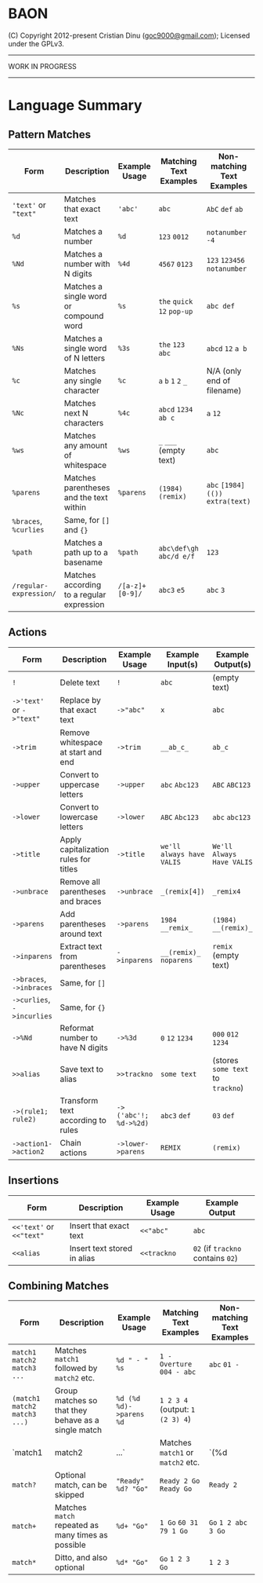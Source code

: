 BAON
====

(C) Copyright 2012-present Cristian Dinu (<goc9000@gmail.com>); Licensed under the GPLv3.


----------------

WORK IN PROGRESS

----------------


Language Summary
================


Pattern Matches
---------------

| Form                   | Description                               | Example Usage   | Matching Text Examples       | Non-matching Text Examples          |
|------------------------|-------------------------------------------|-----------------|------------------------------|-------------------------------------|
| `'text'` or `"text"`   | Matches that exact text                   | `'abc'`         | `abc`                        | `AbC` `def` `ab`                    |
| `%d`                   | Matches a number                          | `%d`            | `123` `0012`                 | `notanumber` `-4`                   |
| `%Nd`                  | Matches a number with N digits            | `%4d`           | `4567` `0123`                | `123` `123456` `notanumber`         |
| `%s`                   | Matches a single word or compound word    | `%s`            | `the` `quick` `12`  `pop-up` | `abc def`                           |
| `%Ns`                  | Matches a single word of N letters        | `%3s`           | `the` `123` `abc`            | `abcd` `12` `a b`                   |
| `%c`                   | Matches any single character              | `%c`            | `a` `b` `1` `2` `_`          | N/A (only end of filename)          |
| `%Nc`                  | Matches next N characters                 | `%4c`           | `abcd` `1234` `ab c`         | `a` `12`                            |
| `%ws`                  | Matches any amount of whitespace          | `%ws`           | `_` `___` (empty text)       | `abc`                               |
| `%parens`              | Matches parentheses and the text within   | `%parens`       | `(1984)` `(remix)`           | `abc` `[1984]` `(())` `extra(text)` |
| `%braces`, `%curlies`  | Same, for `[]` and `{}`                   |                 |                              |                                     |
| `%path`                | Matches a path up to a basename           | `%path`         | `abc\def\gh` `abc/d e/f`     | `123`                               |
| `/regular-expression/` | Matches according to a regular expression | `/[a-z]+[0-9]/` | `abc3` `e5`                  | `abc` `3`                           |


Actions
-------

| Form                       | Description                           | Example Usage         | Example Input(s)          | Example Output(s)                 |
|----------------------------|---------------------------------------|-----------------------|---------------------------|-----------------------------------|
| `!`                        | Delete text                           | `!`                   | `abc`                     | (empty text)                      |
| `->'text'` or `->"text"`   | Replace by that exact text            | `->"abc"`             | `x`                       | `abc`                             |
| `->trim`                   | Remove whitespace at start and end    | `->trim`              | `__ab_c_`                 | `ab_c`                            |
| `->upper`                  | Convert to uppercase letters          | `->upper`             | `abc` `Abc123`            | `ABC` `ABC123`                    |
| `->lower`                  | Convert to lowercase letters          | `->lower`             | `ABC` `Abc123`            | `abc` `abc123`                    |
| `->title`                  | Apply capitalization rules for titles | `->title`             | `we'll always have VALIS` | `We'll Always Have VALIS`         |
| `->unbrace`                | Remove all parentheses and braces     | `->unbrace`           | `_(remix[4])`             | `_remix4`                         |
| `->parens`                 | Add parentheses around text           | `->parens`            | `1984` `__remix_`         | `(1984)` `__(remix)_`             |
| `->inparens`               | Extract text from parentheses         | `->inparens`          | `__(remix)_` `noparens`   | `remix` (empty text)              |
| `->braces`, `->inbraces`   | Same, for `[]`                        |                       |                           |                                   |
| `->curlies`, `->incurlies` | Same, for `{}`                        |                       |                           |                                   |
| `->%Nd`                    | Reformat number to have N digits      | `->%3d`               | `0` `12` `1234`           | `000` `012` `1234`                |
| `>>alias`                  | Save text to alias                    | `>>trackno`           | `some text`               | (stores `some text` to `trackno`) |
| `->(rule1; rule2)`         | Transform text according to rules     | `->('abc'!; %d->%2d)` | `abc3` `def`              | `03` `def`                        |
| `->action1->action2`       | Chain actions                         | `->lower->parens`     | `REMIX`                   | `(remix)`                         |


Insertions
----------

| Form                     | Description                 | Example Usage | Example Output                    |
|--------------------------|-----------------------------|---------------|-----------------------------------|
| `<<'text'` or `<<"text"` | Insert that exact text      | `<<"abc"`     | `abc`                             |
| `<<alias`                | Insert text stored in alias | `<<trackno`   | `02` (if `trackno` contains `02`) |


Combining Matches
-----------------

| Form                         | Description                                         | Example Usage           | Matching Text Examples          | Non-matching Text Examples |
|------------------------------|-----------------------------------------------------|-------------------------|---------------------------------|----------------------------|
| `match1 match2 match3 ...`   | Matches `match1` followed by `match2` etc.          | `%d " - " %s`           | `1 - Overture` `004 - abc`      | `abc` `01 - `              |
| `(match1 match2 match3 ...)` | Group matches so that they behave as a single match | `%d (%d %d)->parens %d` | `1 2 3 4` (output: `1 (2 3) 4`) |                            |
| `match1 | match2 | ...`      | Matches `match1` or `match2` etc.                   | `(%d | "abc") %d`       | `1 2` `abc 5`                   | `def 5`                    |
| `match?`                     | Optional match, can be skipped                      | `"Ready" %d? "Go"`      | `Ready 2 Go` `Ready Go`         | `Ready 2`                  |
| `match+`                     | Matches `match` repeated as many times as possible  | `%d+ "Go"`              | `1 Go` `60 31 79 1 Go`          | `Go` `1 2 abc 3 Go`        |
| `match*`                     | Ditto, and also optional                            | `%d* "Go"`              | `Go` `1 2 3 Go`                 | `1 2 3`                    |
